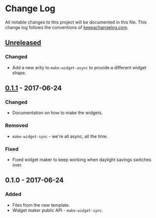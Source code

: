 # Change Log
All notable changes to this project will be documented in this file. This change log follows the conventions of [keepachangelog.com](http://keepachangelog.com/).

## [Unreleased]
### Changed
- Add a new arity to `make-widget-async` to provide a different widget shape.

## [0.1.1] - 2017-06-24
### Changed
- Documentation on how to make the widgets.

### Removed
- `make-widget-sync` - we're all async, all the time.

### Fixed
- Fixed widget maker to keep working when daylight savings switches over.

## 0.1.0 - 2017-06-24
### Added
- Files from the new template.
- Widget maker public API - `make-widget-sync`.

[Unreleased]: https://github.com/your-name/slack-bot-clj/compare/0.1.1...HEAD
[0.1.1]: https://github.com/your-name/slack-bot-clj/compare/0.1.0...0.1.1
